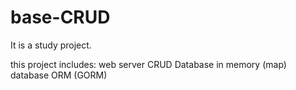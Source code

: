 # base-CRUD

It is a study project. 

this project includes:
web server
CRUD
Database in memory (map)
database ORM (GORM)
